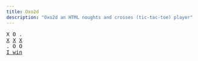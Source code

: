 ```yaml
---
title: Oxo2d 
description: "Oxo2d an HTML noughts and crosses (tic-tac-toe) player"
---
```


<pre class="oxo2d">
X O .
<u>X</u> <u>X</u> <u>X</u>
. O O
<a href="../">I win</a>
</pre>
